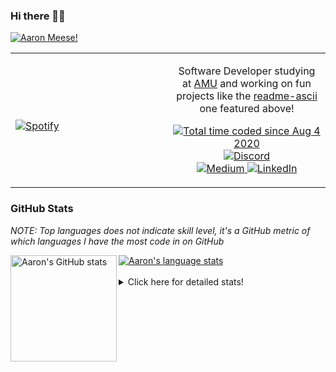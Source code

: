 ### Hi there 👋🏻
[![Aaron Meese!](https://user-images.githubusercontent.com/17814535/88975338-a2aabf00-d27f-11ea-963f-8a19608716b4.png)](https://github.com/ajmeese7/readme-ascii "README ASCII")

<!-- Modified from project here: https://github.com/novatorem/novatorem -->
<table width="100%"> 
  <tr>
  <td width="50%">
      
&nbsp; <br> [![Spotify](https://ajmeese7.vercel.app/api/spotify)](https://open.spotify.com/user/ajmeese)

  </td>
  <td width="50%">
    <p align="center">
    Software Developer studying at <a href="https://www.amu.apus.edu/">AMU</a> and working on fun 
    projects like the <a href="https://github.com/ajmeese7/readme-ascii">readme-ascii</a> one featured above!
    </p>
    <p align="center">
      <a href="https://wakatime.com/@f726891d-3b02-46cd-9b60-e8c59f9e2b14">
        <img src="https://wakatime.com/badge/user/f726891d-3b02-46cd-9b60-e8c59f9e2b14.svg" alt="Total time coded since Aug 4 2020" />
      </a>
      <a href="http://link.aaronmeese.com/discord">
        <img src="https://img.shields.io/badge/discord-ajmeese7%234835-369?style=flat-square&logo=discord&logoColor=white&color=purple" alt="Discord" title="Discord">
      </a>
      <br />
      <a href="https://link.aaronmeese.com/medium">
        <img src="https://img.shields.io/badge/medium-ajmeese7-1DB954?style=flat-square&logo=medium&logoColor=white" alt="Medium" title="Medium">
      </a>
      <a href="https://link.aaronmeese.com/linkedin">
        <img src="https://img.shields.io/badge/linkedIn-aaronmeese-1DB954?style=flat-square&logo=linkedin&logoColor=white&color=blue" alt="LinkedIn" title="LinkedIn">
      </a>
    </p>
  </td>

</table>

[//]: <> (The `&nbsp;` is to have Aphelion take up more space)

### GitHub Stats ###
*NOTE: Top languages does not indicate skill level, it's a GitHub metric of which languages I have the most code in on GitHub*

<a href="https://profile-summary-for-github.com/user/ajmeese7">
  <img align="left" height="170px" src="https://github-readme-stats.vercel.app/api?username=ajmeese7&show_icons=true&line_height=27&count_private=true&include_all_commits=true" alt="Aaron's GitHub stats"/>
  <img src="https://github-readme-stats.vercel.app/api/top-langs/?username=ajmeese7&hide_langs_below=5&layout=compact" alt="Aaron's language stats"/>
</a>

<br />
<br />
<details>
<summary>Click here for detailed stats!</summary>

### :zap: Recent Activity
<!--START_SECTION:activity-->
1. 🗣 Commented on [#36](https://github.com/DustinBrett/daedalOS/issues/36) in [DustinBrett/daedalOS](https://github.com/DustinBrett/daedalOS)
2. 🗣 Commented on [#37](https://github.com/os-js/manual.os-js.org/issues/37) in [os-js/manual.os-js.org](https://github.com/os-js/manual.os-js.org)
3. 🗣 Commented on [#274](https://github.com/1j01/jspaint/issues/274) in [1j01/jspaint](https://github.com/1j01/jspaint)
4. 🗣 Commented on [#37](https://github.com/os-js/manual.os-js.org/issues/37) in [os-js/manual.os-js.org](https://github.com/os-js/manual.os-js.org)
5. 🗣 Commented on [#60](https://github.com/ajmeese7/spambot/issues/60) in [ajmeese7/spambot](https://github.com/ajmeese7/spambot)
<!--END_SECTION:activity-->

### 🧐 Waka Stats
<!--START_SECTION:waka-->
**🐱 My GitHub Data** 

> 🏆 112 Contributions in the Year 2022
 > 
> 📦 375.7 kB Used in GitHub's Storage 
 > 
> 🚫 Not Opted to Hire
 > 
> 📜 82 Public Repositories 
 > 
> 🔑 21 Private Repositories  
 > 
**I'm an Early 🐤** 

```text
🌞 Morning    217 commits    ███████░░░░░░░░░░░░░░░░░░   28.44% 
🌆 Daytime    288 commits    █████████░░░░░░░░░░░░░░░░   37.75% 
🌃 Evening    243 commits    ████████░░░░░░░░░░░░░░░░░   31.85% 
🌙 Night      15 commits     ░░░░░░░░░░░░░░░░░░░░░░░░░   1.97%

```
📅 **I'm Most Productive on Sunday** 

```text
Monday       78 commits     ██░░░░░░░░░░░░░░░░░░░░░░░   10.22% 
Tuesday      126 commits    ████░░░░░░░░░░░░░░░░░░░░░   16.51% 
Wednesday    102 commits    ███░░░░░░░░░░░░░░░░░░░░░░   13.37% 
Thursday     93 commits     ███░░░░░░░░░░░░░░░░░░░░░░   12.19% 
Friday       96 commits     ███░░░░░░░░░░░░░░░░░░░░░░   12.58% 
Saturday     133 commits    ████░░░░░░░░░░░░░░░░░░░░░   17.43% 
Sunday       135 commits    ████░░░░░░░░░░░░░░░░░░░░░   17.69%

```


📊 **This Week I Spent My Time On** 

```text
⌚︎ Time Zone: America/New_York

💬 Programming Languages: 
JavaScript               11 hrs 9 mins       ███████████░░░░░░░░░░░░░░   44.72% 
Markdown                 4 hrs 3 mins        ████░░░░░░░░░░░░░░░░░░░░░   16.23% 
JSON                     3 hrs 45 mins       ███░░░░░░░░░░░░░░░░░░░░░░   15.03% 
Bash                     2 hrs 54 mins       ███░░░░░░░░░░░░░░░░░░░░░░   11.68% 
Docker                   1 hr 39 mins        █░░░░░░░░░░░░░░░░░░░░░░░░   6.63%

🐱‍💻 Projects: 
karameese.com            20 hrs 8 mins       ████████████████████░░░░░   80.67% 
aaronmeese.com           2 hrs 27 mins       ██░░░░░░░░░░░░░░░░░░░░░░░   9.88% 
vault                    2 hrs 4 mins        ██░░░░░░░░░░░░░░░░░░░░░░░   8.3% 
raspberrypi              10 mins             ░░░░░░░░░░░░░░░░░░░░░░░░░   0.7% 
Unknown Project          6 mins              ░░░░░░░░░░░░░░░░░░░░░░░░░   0.46%

```

**I Mostly Code in JavaScript** 

```text
JavaScript               31 repos            █████████████░░░░░░░░░░░░   51.67% 
HTML                     8 repos             ███░░░░░░░░░░░░░░░░░░░░░░   13.33% 
Java                     4 repos             █░░░░░░░░░░░░░░░░░░░░░░░░   6.67% 
CSS                      3 repos             █░░░░░░░░░░░░░░░░░░░░░░░░   5.0% 
Python                   3 repos             █░░░░░░░░░░░░░░░░░░░░░░░░   5.0%

```



 Last Updated on 23/01/2022 08:03:26 UTC
<!--END_SECTION:waka-->
</details>
